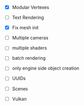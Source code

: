 - [x] Modular Vertexes
- [ ] Text Rendering
- [x] Fix mesh init
- [ ] Multiple cameras
- [ ] multiple shaders
- [ ] batch rendering
- [ ] only engine side object creation
- [ ] UUIDs
- [ ] Scenes
- [ ] Vulkan

